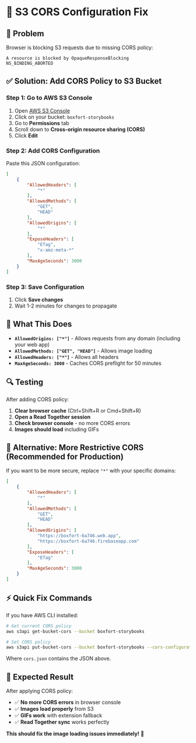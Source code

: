# 🔧 S3 CORS Configuration Fix

## 🚨 **Problem**
Browser is blocking S3 requests due to missing CORS policy:
```
A resource is blocked by OpaqueResponseBlocking
NS_BINDING_ABORTED
```

## ✅ **Solution: Add CORS Policy to S3 Bucket**

### **Step 1: Go to AWS S3 Console**
1. Open [AWS S3 Console](https://s3.console.aws.amazon.com/)
2. Click on your bucket: `boxfort-storybooks`
3. Go to **Permissions** tab
4. Scroll down to **Cross-origin resource sharing (CORS)**
5. Click **Edit**

### **Step 2: Add CORS Configuration**
Paste this JSON configuration:

```json
[
    {
        "AllowedHeaders": [
            "*"
        ],
        "AllowedMethods": [
            "GET",
            "HEAD"
        ],
        "AllowedOrigins": [
            "*"
        ],
        "ExposeHeaders": [
            "ETag",
            "x-amz-meta-*"
        ],
        "MaxAgeSeconds": 3000
    }
]
```

### **Step 3: Save Configuration**
1. Click **Save changes**
2. Wait 1-2 minutes for changes to propagate

## 🎯 **What This Does**

- **`AllowedOrigins: ["*"]`** - Allows requests from any domain (including your web app)
- **`AllowedMethods: ["GET", "HEAD"]`** - Allows image loading
- **`AllowedHeaders: ["*"]`** - Allows all headers
- **`MaxAgeSeconds: 3000`** - Caches CORS preflight for 50 minutes

## 🔍 **Testing**

After adding CORS policy:

1. **Clear browser cache** (Ctrl+Shift+R or Cmd+Shift+R)
2. **Open a Read Together session**
3. **Check browser console** - no more CORS errors
4. **Images should load** including GIFs

## 🚨 **Alternative: More Restrictive CORS (Recommended for Production)**

If you want to be more secure, replace `"*"` with your specific domains:

```json
[
    {
        "AllowedHeaders": [
            "*"
        ],
        "AllowedMethods": [
            "GET",
            "HEAD"
        ],
        "AllowedOrigins": [
            "https://boxfort-6a746.web.app",
            "https://boxfort-6a746.firebaseapp.com"
        ],
        "ExposeHeaders": [
            "ETag"
        ],
        "MaxAgeSeconds": 3000
    }
]
```

## ⚡ **Quick Fix Commands**

If you have AWS CLI installed:

```bash
# Get current CORS policy
aws s3api get-bucket-cors --bucket boxfort-storybooks

# Set CORS policy
aws s3api put-bucket-cors --bucket boxfort-storybooks --cors-configuration file://cors.json
```

Where `cors.json` contains the JSON above.

## 🎉 **Expected Result**

After applying CORS policy:
- ✅ **No more CORS errors** in browser console
- ✅ **Images load properly** from S3
- ✅ **GIFs work** with extension fallback
- ✅ **Read Together sync** works perfectly

**This should fix the image loading issues immediately!** 🚀

